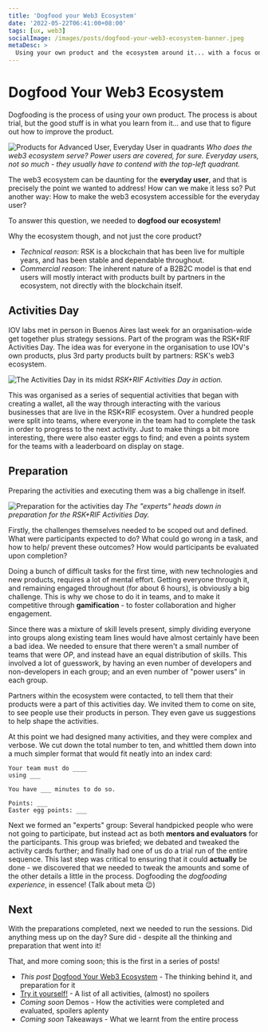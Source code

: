 ```yaml
---
title: 'Dogfood your Web3 Ecosystem'
date: '2022-05-22T06:41:00+08:00'
tags: [ux, web3]
socialImage: /images/posts/dogfood-your-web3-ecosystem-banner.jpeg
metaDesc: >
  Using your own product and the ecosystem around it... with a focus on web3.
---
```



# Dogfood Your Web3 Ecosystem

Dogfooding is the process of using your own product.
The process is about trial, but the good stuff is in what you learn from it...
and use that to figure out how to improve the product.

![Products for Advanced User, Everyday User in quadrants](/images/posts/dogfood-your-web3-ecosystem--advanced-user-everyday-user-quadrants.png)
*Who does the web3 ecosystem serve? Power users are covered, for sure. Everyday users, not so much - they usually have to contend with the top-left quadrant.*

The web3 ecosystem can be daunting for the **everyday user**,
and that is precisely the point we wanted to address! How can we make it less so?
Put another way: How to make the web3 ecosystem accessible for the everyday user?

To answer this question, we needed to **dogfood our ecosystem!**

Why the ecosystem though, and not just the core product?

- *Technical reason*: RSK is a blockchain that has been live for multiple years, and has been stable and dependable throughout.
- *Commercial reason*: The inherent nature of a B2B2C model is that end users will mostly interact with products built by partners in the ecosystem, not directly with the blockchain itself.

## Activities Day

IOV labs met in person in Buenos Aires last week for an organisation-wide get together plus strategy sessions. Part of the program was the RSK+RIF Activities Day. The idea was for everyone in the organisation to use IOV's own products, plus 3rd party products built by partners: RSK's web3 ecosystem.

![The Activities Day in its midst](/images/posts/dogfood-your-web3-ecosystem--midst.png)
*RSK+RIF Activities Day in action.*

This was organised as a series of sequential activities that began with creating a wallet, all the way through interacting with the various businesses that are live in the RSK+RIF ecosystem.  Over a hundred people were split into teams, where everyone in the team had to complete the task in order to progress to the next activity. Just to make things a bit more interesting, there were also easter eggs to find; and even a points system for the teams with a leaderboard on display on stage.

## Preparation

Preparing the activities and executing them was a big challenge in itself.

![Preparation for the activities day](/images/posts/dogfood-your-web3-ecosystem--preparation.png)
*The "experts" heads down in preparation for the RSK+RIF Activities Day.*

Firstly, the challenges themselves needed to be scoped out and defined. What were participants expected to do? What could go wrong in a task, and how to help/ prevent these outcomes? How would participants be evaluated upon completion?

Doing a bunch of difficult tasks for the first time, with new technologies and new products, requires a lot of mental effort. Getting everyone through it, and remaining engaged throughout (for about 6 hours), is obviously a big challenge. This is why we chose to do it in teams, and to make it competitive through **gamification** - to foster collaboration and higher engagement.

Since there was a mixture of skill levels present, simply dividing everyone into groups along existing team lines would have almost certainly have been a bad idea. We needed  to ensure that there weren't a small number of teams that were *OP*, and instead have an equal distribution of skills. This involved a lot of guesswork, by having an even number of developers and non-developers in each group; and an even number of "power users" in each group.

Partners within the ecosystem were contacted, to tell them that their products were a part of this activities day. We invited them to come on site, to see people use their products in person. They even gave us suggestions to help shape the activities.

At this point we had designed many activities, and they were complex and verbose. We cut down the total number to ten, and whittled them down into a much simpler format that would fit neatly into an index card:

```text
Your team must do ____
using ___

You have ___ minutes to do so.

Points: ___
Easter egg points: ___
```

Next we formed an "experts" group: Several handpicked people who were not going to participate, but instead act as both **mentors and evaluators** for the participants. This group was briefed; we debated and tweaked the activity cards further; and finally had one of us do a trial run of the entire sequence. This last step was critical to ensuring that it could **actually** be done - we discovered that we needed to tweak the amounts and some of the other details a little in the process. Dogfooding the *dogfooding experience*, in essence! (Talk about meta 😉)

## Next

With the preparations completed, next we needed to run the sessions. Did anything mess up on the day? Sure did - despite all the thinking and preparation that went into it!

That, and more coming soon; this is the first in a series of posts!

- *This post* [Dogfood Your Web3 Ecosystem](/2022/dogfood-your-web3-ecosystem/) - The thinking behind it, and preparation for it
- [Try it yourself!](/2022/dogfood-your-web3-ecosystem-diy/) - A list of all activities, (almost) no spoilers
- *Coming soon* Demos - How the activities were completed and evaluated, spoilers aplenty
- *Coming soon* Takeaways - What we learnt from the entire process
